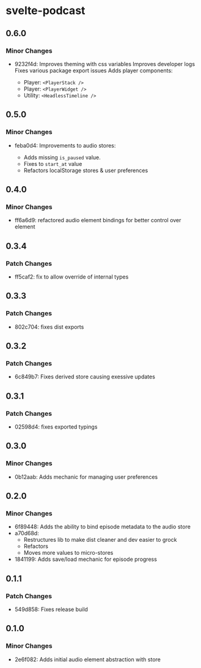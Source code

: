 # svelte-podcast

## 0.6.0

### Minor Changes

- 9232f4d: Improves theming with css variables
  Improves developer logs
  Fixes various package export issues
  Adds player components:

  - Player: `<PlayerStack />`
  - Player: `<PlayerWidget />`
  - Utility: `<HeadlessTimeline />`

## 0.5.0

### Minor Changes

- feba0d4: Improvements to audio stores:

  - Adds missing `is_paused` value.
  - Fixes to `start_at` value
  - Refactors localStorage stores & user preferences

## 0.4.0

### Minor Changes

- ff6a6d9: refactored audio element bindings for better control over element

## 0.3.4

### Patch Changes

- ff5caf2: fix to allow override of internal types

## 0.3.3

### Patch Changes

- 802c704: fixes dist exports

## 0.3.2

### Patch Changes

- 6c849b7: Fixes derived store causing exessive updates

## 0.3.1

### Patch Changes

- 02598d4: fixes exported typings

## 0.3.0

### Minor Changes

- 0b12aab: Adds mechanic for managing user preferences

## 0.2.0

### Minor Changes

- 6f89448: Adds the ability to bind episode metadata to the audio store
- a70d68d:
  - Restructures lib to make dist cleaner and dev easier to grock
  - Refactors <audio /> bindings to make it easier to change values when loading a different source
  - Moves more values to micro-stores
- 1841199: Adds save/load mechanic for episode progress

## 0.1.1

### Patch Changes

- 549d858: Fixes release build

## 0.1.0

### Minor Changes

- 2e6f082: Adds initial audio element abstraction with store
